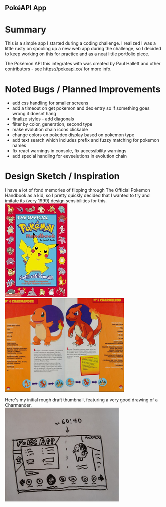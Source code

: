 ## PokéAPI App

# Summary

This is a simple app I started during a coding challenge. I realized I was a little rusty on spooling up a new web app during the challenge, so I decided to keep working on this for practice and as a neat little portfolio piece.

The Pokémon API this integrates with was created by Paul Hallett and other contributors - see https://pokeapi.co/ for more info.

# Noted Bugs / Planned Improvements

-   add css handling for smaller screens
-   add a timeout on get pokemon and dex entry so if something goes wrong it doesnt hang
-   finalize styles - add diagonals
-   filter by color, generation, second type
-   make evolution chain icons clickable
-   change colors on pokedex display based on pokemon type
-   add text search which includes prefix and fuzzy matching for pokemon names
-   fix react warnings in console, fix accessibility warnings
-   add special handling for eeveelutions in evolution chain

# Design Sketch / Inspiration

I have a lot of fond memories of flipping through The Official Pokemon Handbook as a kid, so I pretty quickly decided that I wanted to try and imitate its (very 1999) design sensibilities for this.
</br>
<img src="./public/images/pokemonHandbook.jpg" alt="Official Pokemon Handbook (1999) by Maria S. Barbo" height="300px"/>
<img src="./public/images/pageLayout.PNG" alt="Spread from Official Pokemon Handbook" height="300px"/>

Here's my initial rough draft thumbnail, featuring a very good drawing of a Charmander.
</br>
<img src="./public/images/pokeAppSketch.jpg" alt="Thumbnail design sketch" height="300px"/>
